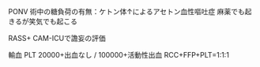 PONV
術中の糖負荷の有無：ケトン体↑によるアセトン血性嘔吐症
麻薬でも起きるが笑気でも起こる

RASS+
CAM-ICUで譫妄の評価

輸血
PLT 20000+出血なし / 100000+活動性出血
RCC+FFP+PLT=1:1:1
